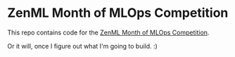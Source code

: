 # ZenML Month of MLOps Competition

This repo contains code for the [ZenML Month of MLOps Competition](https://blog.zenml.io/mlops-competition/).

Or it will, once I figure out what I'm going to build. :)
 
